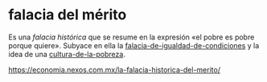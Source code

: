 # falacia del mérito

Es una *falacia histórica* que se resume en la expresión «el pobre es pobre porque quiere». Subyace en ella la [falacia-de-igualdad-de-condiciones](falacia-de-igualdad-de-condiciones.md) y la idea de una [cultura-de-la-pobreza](cultura-de-la-pobreza.md).

https://economia.nexos.com.mx/la-falacia-historica-del-merito/
